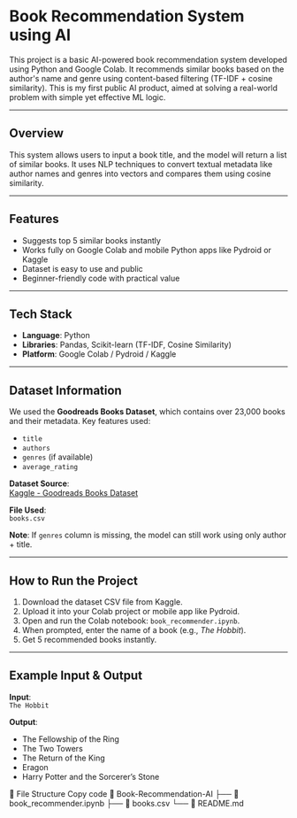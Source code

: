 # Book Recommendation System using AI

This project is a basic AI-powered book recommendation system developed using Python and Google Colab. It recommends similar books based on the author's name and genre using content-based filtering (TF-IDF + cosine similarity). This is my first public AI product, aimed at solving a real-world problem with simple yet effective ML logic.

---

## Overview

This system allows users to input a book title, and the model will return a list of similar books. It uses NLP techniques to convert textual metadata like author names and genres into vectors and compares them using cosine similarity.

---

## Features
- Suggests top 5 similar books instantly
- Works fully on Google Colab and mobile Python apps like Pydroid or Kaggle
- Dataset is easy to use and public
- Beginner-friendly code with practical value

---

## Tech Stack
- **Language**: Python  
- **Libraries**: Pandas, Scikit-learn (TF-IDF, Cosine Similarity)  
- **Platform**: Google Colab / Pydroid / Kaggle

---

## Dataset Information

We used the **Goodreads Books Dataset**, which contains over 23,000 books and their metadata. Key features used:
- `title`
- `authors`
- `genres` (if available)
- `average_rating`

**Dataset Source**:  
[Kaggle - Goodreads Books Dataset](https://www.kaggle.com/datasets/jealousleopard/goodreadsbooks)

**File Used**:  
`books.csv`

**Note**: If `genres` column is missing, the model can still work using only author + title.

---

## How to Run the Project

1. Download the dataset CSV file from Kaggle.
2. Upload it into your Colab project or mobile app like Pydroid.
3. Open and run the Colab notebook: `book_recommender.ipynb`.
4. When prompted, enter the name of a book (e.g., *The Hobbit*).
5. Get 5 recommended books instantly.

---

## Example Input & Output

**Input**:  
`The Hobbit`

**Output**:
- The Fellowship of the Ring  
- The Two Towers  
- The Return of the King  
- Eragon  
- Harry Potter and the Sorcerer’s Stone  



📂 File Structure
Copy code
📁 Book-Recommendation-AI
├── 📄 book_recommender.ipynb
├── 📄 books.csv
└── 📄 README.md
